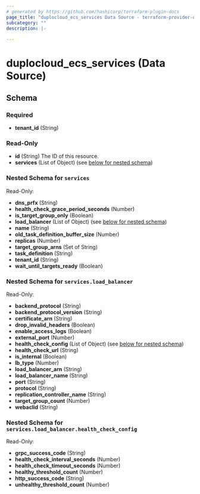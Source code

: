 ```yaml
---
# generated by https://github.com/hashicorp/terraform-plugin-docs
page_title: "duplocloud_ecs_services Data Source - terraform-provider-duplocloud"
subcategory: ""
description: |-
  
---
```


# duplocloud_ecs_services (Data Source)





<!-- schema generated by tfplugindocs -->
## Schema

### Required

- **tenant_id** (String)

### Read-Only

- **id** (String) The ID of this resource.
- **services** (List of Object) (see [below for nested schema](#nestedatt--services))

<a id="nestedatt--services"></a>
### Nested Schema for `services`

Read-Only:

- **dns_prfx** (String)
- **health_check_grace_period_seconds** (Number)
- **is_target_group_only** (Boolean)
- **load_balancer** (List of Object) (see [below for nested schema](#nestedobjatt--services--load_balancer))
- **name** (String)
- **old_task_definition_buffer_size** (Number)
- **replicas** (Number)
- **target_group_arns** (Set of String)
- **task_definition** (String)
- **tenant_id** (String)
- **wait_until_targets_ready** (Boolean)

<a id="nestedobjatt--services--load_balancer"></a>
### Nested Schema for `services.load_balancer`

Read-Only:

- **backend_protocol** (String)
- **backend_protocol_version** (String)
- **certificate_arn** (String)
- **drop_invalid_headers** (Boolean)
- **enable_access_logs** (Boolean)
- **external_port** (Number)
- **health_check_config** (List of Object) (see [below for nested schema](#nestedobjatt--services--load_balancer--health_check_config))
- **health_check_url** (String)
- **is_internal** (Boolean)
- **lb_type** (Number)
- **load_balancer_arn** (String)
- **load_balancer_name** (String)
- **port** (String)
- **protocol** (String)
- **replication_controller_name** (String)
- **target_group_count** (Number)
- **webaclid** (String)

<a id="nestedobjatt--services--load_balancer--health_check_config"></a>
### Nested Schema for `services.load_balancer.health_check_config`

Read-Only:

- **grpc_success_code** (String)
- **health_check_interval_seconds** (Number)
- **health_check_timeout_seconds** (Number)
- **healthy_threshold_count** (Number)
- **http_success_code** (String)
- **unhealthy_threshold_count** (Number)


